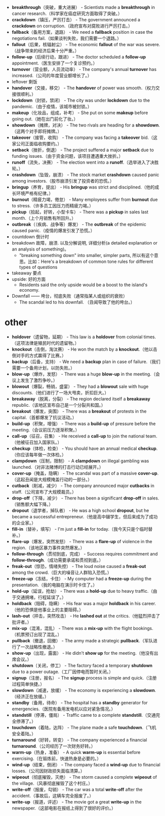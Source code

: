 - **breakthrough**（突破，重大进展）  - Scientists made a **breakthrough** in cancer research.（科学家在癌症研究方面取得了突破。）  
- **crackdown**（镇压，严厉打击）  - The government announced a **crackdown** on corruption.（政府宣布对腐败进行严厉打击。）  
- **fallback**（备用方案，退路）  - We need a **fallback** position in case the negotiations fail.（如果谈判失败，我们需要一个退路。）  
- **fallout**（后果，核辐射尘）  - The economic **fallout** of the war was severe.（战争带来的经济后果十分严重。）  
- **follow-up**（后续行动，跟进）  - The doctor scheduled a **follow-up** appointment.（医生安排了一个复诊预约。）  
- **turnover**（营业额，人员流动率）  - The company's annual **turnover** has increased.（公司的年度营业额增长了。）  
- leftover 剩饭
- **handover**（交接，移交）  - The **handover** of power was smooth.（权力交接很顺利。）  
- **lockdown**（封锁，禁闭）  - The city was under **lockdown** due to the pandemic.（由于疫情，该城市被封锁。）  
- **makeup**（化妆品，组成，补考）  - She put on some **makeup** before going out.（她在出门前化了妆。）  
- **showdown**（摊牌，对决）  - The two rivals are heading for a **showdown**.（这两个对手即将摊牌。）  
- **takeover**（接管，收购）  - The company was facing a **takeover** bid.（这家公司正面临收购要约。）  
- **setback**（挫折，倒退）  - The project suffered a major **setback** due to funding issues.（由于资金问题，该项目遭遇重大挫折。）  
- **runoff**（流失，决赛）  - The election went into a **runoff**.（选举进入了决胜轮。）  
- **crashdown**（坠毁，崩溃）  - The stock market **crashdown** caused panic among investors.（股市崩溃引发了投资者的恐慌。）  
- **bringup**（养育，提出）  - His **bringup** was strict and disciplined.（他的成长环境严格有纪律。）  
- **burnout**（精疲力竭，倦怠）  - Many employees suffer from **burnout** due to stress.（许多员工因压力而精疲力竭。）  
- **pickup**（拾起，好转，小型卡车）  - There was a **pickup** in sales last month.（上个月销售有所回升。）  
- **outbreak**（（疾病、战争等）爆发）  - The **outbreak** of the epidemic caused panic.（疫情的爆发引发了恐慌。）  
- countdown 倒计时
- breakdown 故障，崩溃. 以及分解说明, 详细分析(a detailed explanation or an analysis of something)。
  - "breaking something down" into smaller, simpler parts, 所以有这个意思。比如：Here's a breakdown of common tone rules for different types of questions
- takeaway 要点
- upside: 好的方面
  - Residents said the only upside would be a boost to the island's economy.
- Downfall —— 垮台，彻底失败（通常指某人或组织的衰败）
  - The scandal led to his downfall. （丑闻导致了他的垮台。）

# other
- **holdover**（遗留物，延期）  - This law is a **holdover** from colonial times.（这项法律是殖民时代的遗留物。）  
- **knockout**（击倒，淘汰赛）  - He won the match by a **knockout**.（他以击倒对手的方式赢得了比赛。）  
- **backup**（后备，支持）  - We need a **backup** plan in case of failure.（我们需要一个备用计划，以防失败。）  
- **blow-up**（爆炸，发怒）  - There was a huge **blow-up** in the meeting.（会议上发生了激烈争吵。）  
- **blowout**（爆裂，畅销，盛宴）  - They had a **blowout** sale with huge discounts.（他们进行了一场大甩卖，折扣巨大。）  
- **breakaway**（脱离，分裂）  - The region declared itself a **breakaway** republic.（该地区宣布自己是一个分裂共和国。）  
- **breakout**（爆发，突围）  - There was a **breakout** of protests in the capital.（首都爆发了抗议活动。）  
- **build-up**（积聚，增强）  - There was a **build-up** of pressure before the meeting.（会议前压力逐渐积聚。）  
- **call-up**（征召，召集）  - He received a **call-up** to join the national team.（他被征召加入国家队。）  
- **checkup**（体检，检查）  - You should have an annual medical **checkup**.（你应该每年做一次体检。）  
- **clampdown**（压制，限制）  - A **clampdown** on illegal gambling was launched.（对非法赌博的打击行动已经展开。）  
- **cover-up**（掩盖，隐瞒）  - The scandal was part of a massive **cover-up**.（这起丑闻是大规模掩盖行动的一部分。）  
- **cutback**（削减，减少）  - The company announced major **cutbacks** in staff.（公司宣布了大规模裁员。）  
- **drop-off**（下降，减少）  - There has been a significant **drop-off** in sales.（销售额大幅下降。）  
- **dropout**（退学者，掉队者）  - He was a high school **dropout**, but he became a successful entrepreneur.（他是高中辍学生，但后来成为了成功的企业家。）  
- **fill-in**（替补，填写）  - I'm just a **fill-in** for today.（我今天只是个临时替补。）  
- **flare-up**（爆发，突然发怒）  - There was a **flare-up** of violence in the region.（该地区暴力事件突然爆发。）  
- **follow-through**（贯彻到底，完成）  - Success requires commitment and **follow-through**.（成功需要承诺和贯彻到底。）  
- **freak-out**（惊恐，情绪失控）  - The loud noise caused a **freak-out** among the crowd.（巨大的噪音让人群陷入恐慌。）  
- **freeze-up**（冻结，卡住）  - My computer had a **freeze-up** during the presentation.（我的电脑在演示时卡住了。）  
- **hold-up**（延误，抢劫）  - There was a **hold-up** due to heavy traffic.（由于交通拥堵，行程延误了。）  
- **holdback**（阻碍，隐瞒）  - His fear was a major **holdback** in his career.（他的恐惧是他事业上的主要阻碍。）  
- **lash-out**（抨击，突然攻击）  - He **lashed out** at the critics.（他猛烈抨击了批评者。）  
- **mix-up**（混淆，混乱）  - There was a **mix-up** with the flight bookings.（机票预订出现了混乱。）  
- **pullback**（撤退，回撤）  - The army made a strategic **pullback**.（军队进行了一次战略性撤退。）  
- **show-up**（出现，露面）  - He didn’t **show up** for the meeting.（他没有出席会议。）  
- **shutdown**（关闭，停工）  - The factory faced a temporary **shutdown** due to a power outage.（工厂因停电而暂时关闭。）  
- **signup**（注册，报名）  - The **signup** process is simple and quick.（注册过程简单快捷。）  
- **slowdown**（减速，放缓）  - The economy is experiencing a **slowdown**.（经济正在放缓。）  
- **standby**（备用，待命）  - The hospital has a **standby** generator for emergencies.（医院有备用发电机以应对紧急情况。）  
- **standstill**（停滞，僵局）  - Traffic came to a complete **standstill**.（交通完全停滞了。）  
- **touchdown**（着陆，达阵）  - The plane made a safe **touchdown**.（飞机安全着陆。）  
- **turnaround**（好转，转变）  - The company experienced a financial **turnaround**.（公司经历了一次财务好转。）  
- **warm-up**（热身，准备）  - A quick **warm-up** is essential before exercising.（在锻炼前，快速热身是必要的。）  
- **wind-up**（结束，倒闭）  - The company faced a **wind-up** due to financial losses.（公司因财政损失面临清算。）  
- **wipeout**（彻底摧毁，灭绝）  - The storm caused a complete **wipeout** of the village.（风暴彻底摧毁了这个村庄。）  
- **write-off**（报废，勾销）  - The car was a total **write-off** after the accident.（事故后，这辆车完全报废了。）  
- **write-up**（报道，评述）  - The movie got a great **write-up** in the newspaper.（这部电影在报纸上得到了很好的评价。）  


